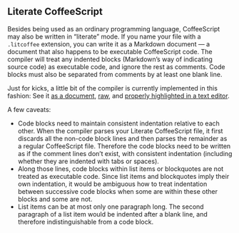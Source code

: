 ## Literate CoffeeScript

Besides being used as an ordinary programming language, CoffeeScript may also be written in “literate” mode. If you name your file with a `.litcoffee` extension, you can write it as a Markdown document — a document that also happens to be executable CoffeeScript code. The compiler will treat any indented blocks (Markdown’s way of indicating source code) as executable code, and ignore the rest as comments. Code blocks must also be separated from comments by at least one blank line.

Just for kicks, a little bit of the compiler is currently implemented in this fashion: See it [as a document](https://gist.github.com/jashkenas/3fc3c1a8b1009c00d9df), [raw](https://raw.github.com/jashkenas/coffeescript/master/src/scope.litcoffee), and [properly highlighted in a text editor](http://cl.ly/LxEu).

A few caveats:

* Code blocks need to maintain consistent indentation relative to each other. When the compiler parses your Literate CoffeeScript file, it first discards all the non-code block lines and then parses the remainder as a regular CoffeeScript file. Therefore the code blocks need to be written as if the comment lines don’t exist, with consistent indentation (including whether they are indented with tabs or spaces).
* Along those lines, code blocks within list items or blockquotes are not treated as executable code. Since list items and blockquotes imply their own indentation, it would be ambiguous how to treat indentation between successive code blocks when some are within these other blocks and some are not.
* List items can be at most only one paragraph long. The second paragraph of a list item would be indented after a blank line, and therefore indistinguishable from a code block.

